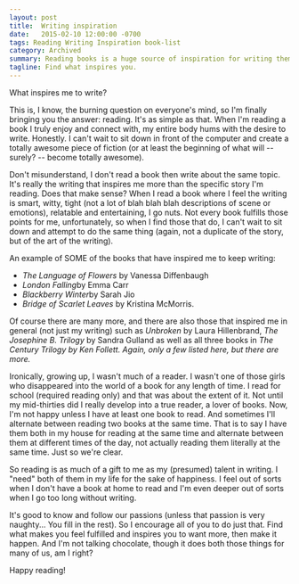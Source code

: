 ```yaml
---
layout: post
title:  Writing inspiration
date:   2015-02-10 12:00:00 -0700
tags: Reading Writing Inspiration book-list
category: Archived
summary: Reading books is a huge source of inspiration for writing them. Here you'll find some examples of a few books that have inspired my writing.
tagline: Find what inspires you.
---
```


What inspires me to write?

This is, I know, the burning question on everyone's mind, so I'm finally bringing you the answer: reading. It's as simple as that. When I'm reading a book I truly enjoy and connect with, my entire body hums with the desire to write. Honestly. I can't wait to sit down in front of the computer and create a totally awesome piece of fiction (or at least the beginning of what will -- surely? -- become totally awesome).

Don't misunderstand, I don't read a book then write about the same topic. It's really the writing that inspires me more than the specific story I'm reading. Does that make sense? When I read a book where I feel the writing is smart, witty, tight (not a lot of blah blah blah descriptions of scene or emotions), relatable and entertaining, I go nuts. Not every book fulfills those points for me, unfortunately, so when I find those that do, I can't wait to sit down and attempt to do the same thing (again, not a duplicate of the story, but of the art of the writing).

An example of SOME of the books that have inspired me to keep writing:

* <cite>The Language of Flowers</cite> by Vanessa Diffenbaugh
* <cite>London Falling</cite>by Emma Carr
* <cite>Blackberry Winter</cite>by Sarah Jio
* <cite>Bridge of Scarlet Leaves</cite> by Kristina McMorris.

Of course there are many more, and there are also those that inspired me in general (not just my writing) such as <cite>Unbroken</cite> by Laura Hillenbrand, <cite>The Josephine B. Trilogy</cite> by Sandra Gulland as well as all three books in <cite>The Century Trilogy<cite> by Ken Follett. Again, only a few listed here, but there are more.

Ironically, growing up, I wasn't much of a reader. I wasn't one of those girls who disappeared into the world of a book for any length of time. I read for school (required reading only) and that was about the extent of it. Not until my mid-thirties did I really develop into a true reader, a lover of books. Now, I'm not happy unless I have at least one book to read. And sometimes I'll alternate between reading two books at the same time. That is to say I have them both in my house for reading at the same time and alternate between them at different times of the day, not actually reading them literally at the same time. Just so we're clear.

So reading is as much of a gift to me as my (presumed) talent in writing. I "need" both of them in my life for the sake of happiness. I feel out of sorts when I don't have a book at home to read and I'm even deeper out of sorts when I go too long without writing.

It's good to know and follow our passions (unless that passion is very naughty... You fill in the rest). So I encourage all of you to do just that. Find what makes you feel fulfilled and inspires you to want more, then make it happen. And I'm not talking chocolate, though it does both those things for many of us, am I right?

Happy reading!